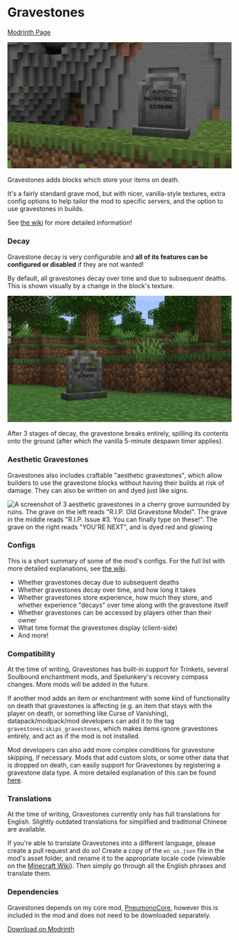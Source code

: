 # Gravestones

[Modrinth Page](https://modrinth.com/mod/pneumono_gravestones)

![A screenshot of a gravestone in front of a cliff. Written on the gravestone is the name Pneumono_, and the date and time of death.](images/gravestone.png)

Gravestones adds blocks which store your items on death.

It's a fairly standard grave mod, but with nicer, vanilla-style textures, extra config options to help tailor the mod to specific servers, and the option to use gravestones in builds.

See [the wiki](https://github.com/PneumonoIsNotAvailable/Gravestones/wiki) for more detailed information!

### Decay
Gravestone decay is very configurable and **all of its features can be configured or disabled** if they are not wanted!

By default, all gravestones decay over time and due to subsequent deaths. This is shown visually by a change in the block's texture.

![A screenshot of a gravestone with large cracks and growths of moss. Written on the gravestone is the name Pneumono_, and the date and time of death.](images/decayed.png)

After 3 stages of decay, the gravestone breaks entirely, spilling its contents onto the ground (after which the vanilla 5-minute despawn timer applies).

### Aesthetic Gravestones
Gravestones also includes craftable "aesthetic gravestones", which allow builders to use the gravestone blocks without having their builds at risk of damage.
They can also be written on and dyed just like signs.

![A screenshot of 3 aesthetic gravestones in a cherry grove surrounded by ruins. The grave on the left reads "R.I.P. Old Gravestone Model".
The grave in the middle reads "R.I.P. Issue #3. You can finally type on these!". The grave on the right reads "YOU'RE NEXT", and is dyed red and glowing](images/aesthetic.png)

### Configs
This is a short summary of some of the mod's configs. For the full list with more detailed explanations, see [the wiki](https://github.com/PneumonoIsNotAvailable/Gravestones/wiki/Configs).
- Whether gravestones decay due to subsequent deaths
- Whether gravestones decay over time, and how long it takes
- Whether gravestones store experience, how much they store, and whether experience "decays" over time along with the gravestone itself
- Whether gravestones can be accessed by players other than their owner
- What time format the gravestones display (client-side)
- And more!

### Compatibility
At the time of writing, Gravestones has built-in support for Trinkets, several Soulbound enchantment mods, and Spelunkery's recovery compass changes. More mods will be added in the future.

If another mod adds an item or enchantment with some kind of functionality on death that gravestones is affecting (e.g. an item that stays with the player on death, or something like Curse of Vanishing),
datapack/modpack/mod developers can add it to the tag `gravestones:skips_gravestones`, which makes items ignore gravestones entirely, and act as if the mod is not installed.

Mod developers can also add more complex conditions for gravestone skipping, if necessary.
Mods that add custom slots, or some other data that is dropped on death, can easily support for Gravestones by registering a gravestone data type.
A more detailed explanation of this can be found [here](https://github.com/PneumonoIsNotAvailable/Gravestones/wiki/Compatibility).

### Translations
At the time of writing, Gravestones currently only has full translations for English. Slightly outdated translations for simplified and traditional Chinese are available.

If you're able to translate Gravestones into a different language, please create a pull request and do so!
Create a copy of the `en_us.json` file in the mod's asset folder, and rename it to the appropriate locale code (viewable on the [Minecraft Wiki](https://minecraft.wiki/w/Language)).
Then simply go through all the English phrases and translate them.

### Dependencies
Gravestones depends on my core mod, [PneumonoCore](https://modrinth.com/mod/pneumono_core), however this is included in the mod and does not need to be downloaded separately.

[Download on Modrinth](https://modrinth.com/mod/pneumono_gravestones)